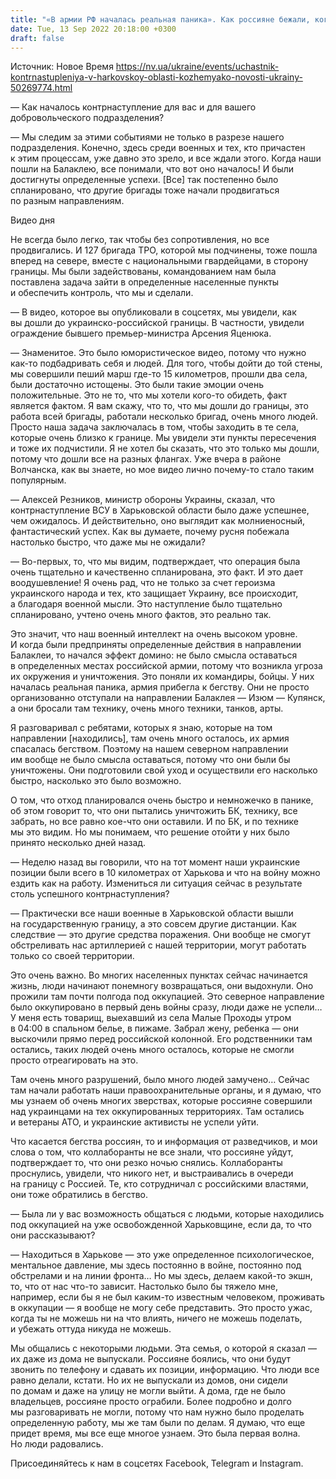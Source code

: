 ```yaml
---
title: "«В армии РФ началась реальная паника». Как россияне бежали, когда ВСУ вышли на украинскую границу в Харьковской области — интервью с участником"
date: Tue, 13 Sep 2022 20:18:00 +0300
draft: false
---
```

Источник: Новое Время https://nv.ua/ukraine/events/uchastnik-kontrnastupleniya-v-harkovskoy-oblasti-kozhemyako-novosti-ukrainy-50269774.html


— Как началось контрнаступление для вас и для вашего добровольческого подразделения?

— Мы следим за этими событиями не только в разрезе нашего подразделения. Конечно, здесь среди военных и тех, кто причастен к этим процессам, уже давно это зрело, и все ждали этого. Когда наши пошли на Балаклею, все понимали, что вот оно началось! И были достигнуты определенные успехи. [Все] так постепенно было спланировано, что другие бригады тоже начали продвигаться по разным направлениям.

 Видео дня   

Не всегда было легко, так чтобы без сопротивления, но все продвигались. И 127 бригада ТРО, которой мы подчинены, тоже пошла вперед на севере, вместе с национальными гвардейцами, в сторону границы. Мы были задействованы, командованием нам была поставлена задача зайти в определенные населенные пункты и обеспечить контроль, что мы и сделали.

— В видео, которое вы опубликовали в соцсетях, мы увидели, как вы дошли до украинско-российской границы. В частности, увидели ограждение бывшего премьер-министра Арсения Яценюка.

— Знаменитое. Это было юмористическое видео, потому что нужно как-то подбадривать себя и людей. Для того, чтобы дойти до той стены, мы совершили пеший марш где-то 15 километров, прошли два села, были достаточно истощены. Это были такие эмоции очень положительные. Это не то, что мы хотели кого-то обидеть, факт является фактом. Я вам скажу, что то, что мы дошли до границы, это работа всей бригады, работали несколько бригад, очень много людей. Просто наша задача заключалась в том, чтобы заходить в те села, которые очень близко к границе. Мы увидели эти пункты пересечения и тоже их подчистили. Я не хотел бы сказать, что это только мы дошли, потому что дошли все на разных флангах. Уже вчера в районе Волчанска, как вы знаете, но мое видео лично почему-то стало таким популярным.

— Алексей Резников, министр обороны Украины, сказал, что контрнаступление ВСУ в Харьковской области было даже успешнее, чем ожидалось. И действительно, оно выглядит как молниеносный, фантастический успех. Как вы думаете, почему русня побежала настолько быстро, что даже мы не ожидали?

— Во-первых, то, что мы видим, подтверждает, что операция была очень тщательно и качественно спланирована, это факт. И это дает воодушевление! Я очень рад, что не только за счет героизма украинского народа и тех, кто защищает Украину, все происходит, а благодаря военной мысли. Это наступление было тщательно спланировано, учтено очень много фактов, это реально так.

Это значит, что наш военный интеллект на очень высоком уровне. И когда были предприняты определенные действия в направлении Балаклеи, то начался эффект домино: не было смысла оставаться в определенных местах российской армии, потому что возникла угроза их окружения и уничтожения. Это поняли их командиры, бойцы. У них началась реальная паника, армия прибегла к бегству. Они не просто организованно отступали на направлении Балаклея — Изюм — Купянск, а они бросали там технику, очень много техники, танков, арты.

Я разговаривал с ребятами, которых я знаю, которые на том направлении [находились], там очень много осталось, их армия спасалась бегством. Поэтому на нашем северном направлении им вообще не было смысла оставаться, потому что они были бы уничтожены. Они подготовили свой уход и осуществили его насколько быстро, насколько это было возможно.

О том, что отход планировался очень быстро и немножечко в панике, об этом говорит то, что они пытались уничтожить БК, технику, все забрать, но все равно кое-что они оставили. И по БК, и по технике мы это видим. Но мы понимаем, что решение отойти у них было принято несколько дней назад.

— Неделю назад вы говорили, что на тот момент наши украинские позиции были всего в 10 километрах от Харькова и что на войну можно ездить как на работу. Измениться ли ситуация сейчас в результате столь успешного контрнаступления?

— Практически все наши военные в Харьковской области вышли на государственную границу, а это совсем другие дистанции. Как следствие — это другие средства поражения. Они вообще не смогут обстреливать нас артиллерией с нашей территории, могут работать только со своей территории.

Это очень важно. Во многих населенных пунктах сейчас начинается жизнь, люди начинают понемногу возвращаться, они выдохнули. Оно прожили там почти полгода под оккупацией. Это северное направление было оккупировано в первый день войны сразу, люди даже не успели… У меня есть товарищ, выехавший из села Малые Проходы утром в 04:00 в спальном белье, в пижаме. Забрал жену, ребенка — они выскочили прямо перед российской колонной. Его родственники там остались, таких людей очень много осталось, которые не смогли просто отреагировать на это.

Там очень много разрушений, было много людей замучено… Сейчас там начали работать наши правоохранительные органы, и я думаю, что мы узнаем об очень многих зверствах, которые россияне совершили над украинцами на тех оккупированных территориях. Там остались и ветераны АТО, и украинские активисты не успели уйти.

Что касается бегства россиян, то и информация от разведчиков, и мои слова о том, что коллаборанты не все знали, что россияне уйдут, подтверждает то, что они резко ночью снялись. Коллаборанты проснулись, увидели, что никого нет, и выстраивались в очереди на границу с Россией. Те, кто сотрудничал с российскими властями, они тоже обратились в бегство.

— Была ли у вас возможность общаться с людьми, которые находились под оккупацией на уже освобожденной Харьковщине, если да, то что они рассказывают?

— Находиться в Харькове — это уже определенное психологическое, ментальное давление, мы здесь постоянно в войне, постоянно под обстрелами и на линии фронта… Но мы здесь, делаем какой-то экшн, то, что от нас что-то зависит. Настолько было бы тяжело мне, например, если бы я не был каким-то известным человеком, проживать в оккупации — я вообще не могу себе представить. Это просто ужас, когда ты не можешь ни на что влиять, ничего не можешь поделать, и убежать оттуда никуда не можешь.

Мы общались с некоторыми людьми. Эта семья, о которой я сказал — их даже из дома не выпускали. Россияне боялись, что они будут звонить по телефону и сдавать их позиции, информацию. Что люди все равно делали, кстати. Но их не выпускали из домов, они сидели по домам и даже на улицу не могли выйти. А дома, где не было владельцев, россияне просто ограбили. Более подробно и долго мы разговаривать не могли, потому что нам нужно было проделать определенную работу, мы же там были по делам. Я думаю, что еще придет время, мы все еще многое узнаем. Это была первая волна. Но люди радовались.

Присоединяйтесь к нам в соцсетях Facebook, Telegram и Instagram.
